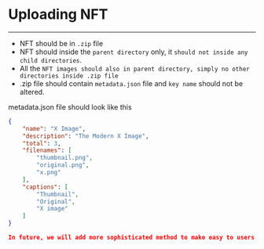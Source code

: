 # Uploading NFT
---

- NFT should be in `.zip` file
- NFT should inside the `parent directory` only, it `should not inside any child directories`.
- All the `NFT images should also in parent directory, simply no other directories inside .zip file`
- .zip file should contain `metadata.json` file and `key name` should not be altered.

metadata.json file should look like this

```json
{
    "name": "X Image",
    "description": "The Modern X Image",
    "total": 3,
    "filenames": [
        "thumbnail.png",
        "original.png",
        "x.png"
    ],
    "captions": [
        "Thumbnail",
        "Original",
        "X image"
    ]
}

In future, we will add more sophisticated method to make easy to users.